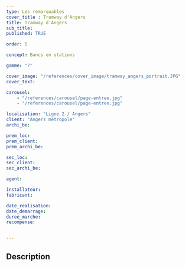 ```yaml
---
type: Les remarquables
cover_title : Tramway d'Angers
title: Tramway d'Angers
sub_title:
published: TRUE

order: 5

concept: Bancs en stations

gamme: "?"

cover_image: "/references/cover_image/tramway_angers_portrait.JPG"
cover_text:

carousel:
    - "/references/carousel/page-entree.jpg"
    - "/references/carousel/page-entree.jpg"

localisation: "Ligne 2 / Angers"
client: "Angers métropole"
archi_be:

prem_loc:
prem_client:
prem_archi_be:

sec_loc:
sec_client:
sec_archi_be:

agent:

installateur:
fabricant:

date_realisation:
date_demarrage:
duree_marche:
recompense:


---
```


## Description
